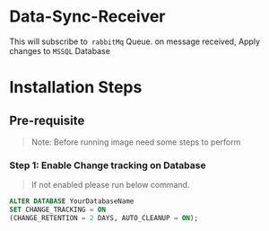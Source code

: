 # Data-Sync-Receiver

This will subscribe to` rabbitMq` Queue. on message received, Apply changes to `MSSQL` Database

# Installation Steps

## Pre-requisite

> Note: Before running image need some steps to perform

### Step 1: Enable Change tracking on Database

> If not enabled please run below command.

```sql
ALTER DATABASE YourDatabaseName
SET CHANGE_TRACKING = ON 
(CHANGE_RETENTION = 2 DAYS, AUTO_CLEANUP = ON);
```
